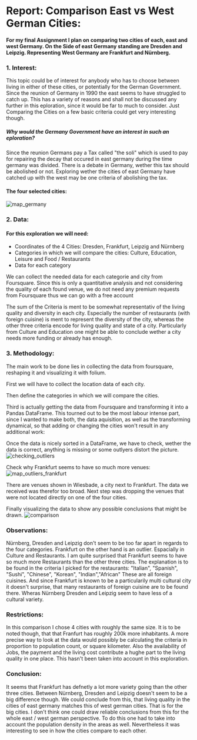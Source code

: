 
# Report: Comparison East vs West German Cities:

#### For my final Assignment I plan on comparing two cities of each, east and west Germany. On the Side of east Germany standing are Dresden and Leipzig. Representing West Germany are Frankfurt and Nürnberg.

### 1. Interest:

This topic could be of interest for anybody who has to choose between living in either of these cities, or potentially for the German Government.
Since the reunion of Germany in 1990 the east seems to have struggled to catch up.
This has a variety of reasons and shall not be discussed any further in this eploration, since it would be far to much to consider.
Just Comparing the Cities on a few basic criteria could get very interesting though.

##### Why would the Germany Government have an interest in such an eploration?
Since the reunion Germans pay a Tax called "the soli" which is used to pay for repairing the decay that occured in east germany during the time germany was divided.
There is a debate in Germany, wether this tax should be abolished or not.
Exploring wether the cities of east Germany have catched up with the west may be one criteria of abolishing the tax.

#### The four selected cities:
![map_germany](https://user-images.githubusercontent.com/61230508/75711465-bfd66400-5cc6-11ea-97bb-6953332f7fd0.PNG)

### 2. Data:
#### For this exploration we will need:
- Coordinates of the 4 Cities: Dresden, Frankfurt, Leipzig and Nürnberg
- Categories in which we will compare the cities: Culture, Education, Leisure and Food / Restaurants
- Data for each category

We can collect the needed data for each categorie and city from Foursquare.
Since this is only a quantitative analysis and not considering the quality of each found venue, we do not need any premium requests from Foursquare thus we can go with a free account

The sum of the Criteria is ment to be somewhat representativ of the living quality and diversity in each city.
Especially the number of restaurants (with foreign cuisine) is ment to represent the diversity of the city, whereas the other three criteria encode for living quality and state of a city.
Particularly from Culture and Education one might be able to conclude wether a city needs more funding or already has enough.

### 3. Methodology:

The main work to be done lies in collecting the data from foursquare, reshaping it and visualizing it with folium.

First we will have to collect the location data of each city.

Then define the categories in which we will compare the cities.

Third is actually getting the data from Foursquare and transforming it into a Pandas DataFrame. This tourned out
to be the most labour intense part, since I wanted to make both, the data aquisition, as well as the transforming dynamical,
so that adding or changing the cities won't result in any additional work:

Once the data is nicely sorted in a DataFrame, we have to check, wether the data is correct, anything is missing or some outlyers distort the picture.
![checking_outliers](https://user-images.githubusercontent.com/61230508/75711433-b2b97500-5cc6-11ea-9c48-c1a6cbb543e4.PNG)

Check why Frankfurt seems to have so much more venues:
![map_outliers_frankfurt](https://user-images.githubusercontent.com/61230508/75711746-2fe4ea00-5cc7-11ea-81d1-40909445eef0.PNG)

There are venues shown in Wiesbade, a city next to Frankfurt.
The data we received was therefor too broad. Next step was dropping the venues that were not located directly on one of the four cities. 

Finally visualizing the data to show any possible conclusions that might be drawn.
![comparison](https://user-images.githubusercontent.com/61230508/75711802-44c17d80-5cc7-11ea-8d2c-ef15587cf4cf.PNG)

### Observations:

Nürnberg, Dresden and Leipzig don't seem to be too far apart in regards to the four categories.
Frankfurt on the other hand is an outlier. Espacially in Culture and Restaurants.
I am quite surprised that Frankfurt seems to have so much more Restaurants than the other three cities.
The explanation is to be found in the criteria I picked for the restaurants: 
            "Italian", "Spanish", "Sushi", "Chinese", "Korean", "Indian","African"
These are all foreign cuisines. And since Frankfurt is known to be a particularily multi cultural city it doesn't surprise, that many restaurants of foreign cuisine are to be found there.
Wheras Nürnberg Dresden and Leipzig seem to have less of a cultural variety.

### Restrictions:

In this comparison I chose 4 cities with roughly the same size. It is to be noted though, that that Franfurt has roughly 200k more inhabitants.
A more precise way to look at the data would possibly be calculating the criteria in proportion to population count, or square kilometer.
Also the availability of Jobs, the payment and the living cost contribute a hughe part to the living quality in one place. This hasn't been taken into account in this exploration.

### Conclusion:

It seems that Frankfurt has defnetly a lot more variety going than the other three cities.
Between Nürnberg, Dresden and Leipzig doesn't seem to be a big difference though. 
We could conclude from this, that living quality in the cities of east germany matches this of west german cities.
That is for the big cities. I don't think one could draw reliable conclusions from this for the whole east / west german perspective.
To do this one had to take into account the population density in the areas as well.
Nevertheless it was interesting to see in how the cities compare to each other.


```python

```
